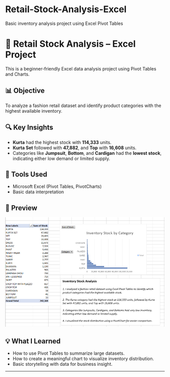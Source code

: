 # Retail-Stock-Analysis-Excel
Basic inventory analysis project using Excel Pivot Tables

# 🧵 Retail Stock Analysis – Excel Project

This is a beginner-friendly Excel data analysis project using Pivot Tables and Charts.

## 📊 Objective
To analyze a fashion retail dataset and identify product categories with the highest available inventory.

## 🔍 Key Insights
- **Kurta** had the highest stock with **114,333** units.
- **Kurta Set** followed with **47,882**, and **Top** with **16,608** units.
- Categories like **Jumpsuit**, **Bottom**, and **Cardigan** had the **lowest stock**, indicating either low demand or limited supply.

## 📌 Tools Used
- Microsoft Excel (Pivot Tables, PivotCharts)
- Basic data interpretation

## 📸 Preview

![Inventory Chart](Screenshot.png)

## 💡 What I Learned
- How to use Pivot Tables to summarize large datasets.
- How to create a meaningful chart to visualize inventory distribution.
- Basic storytelling with data for business insight.

---
